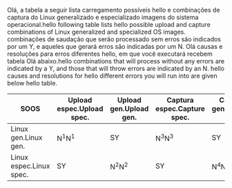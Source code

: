 <span data-ttu-id="ab179-101">Olá, a tabela a seguir lista carregamento possíveis hello e combinações de captura do Linux generalizado e especializado imagens do sistema operacional.</span><span class="sxs-lookup"><span data-stu-id="ab179-101">hello following table lists hello possible upload and capture combinations of Linux generalized and specialized OS images.</span></span> <span data-ttu-id="ab179-102">combinações de saudação que serão processado sem erros são indicados por um Y, e aqueles que gerará erros são indicadas por um N. Olá causas e resoluções para erros diferentes hello, em que você executará recebem tabela Olá abaixo.</span><span class="sxs-lookup"><span data-stu-id="ab179-102">hello combinations that will process without any errors are indicated by a Y, and those that will throw errors are indicated by an N. hello causes and resolutions for hello different errors you will run into are given below hello table.</span></span>

| <span data-ttu-id="ab179-103">SO</span><span class="sxs-lookup"><span data-stu-id="ab179-103">OS</span></span> | <span data-ttu-id="ab179-104">Upload espec.</span><span class="sxs-lookup"><span data-stu-id="ab179-104">Upload spec.</span></span> | <span data-ttu-id="ab179-105">Upload gen.</span><span class="sxs-lookup"><span data-stu-id="ab179-105">Upload gen.</span></span> | <span data-ttu-id="ab179-106">Captura espec.</span><span class="sxs-lookup"><span data-stu-id="ab179-106">Capture spec.</span></span> | <span data-ttu-id="ab179-107">Captura gen.</span><span class="sxs-lookup"><span data-stu-id="ab179-107">Capture gen.</span></span> |
| --- | --- | --- | --- | --- |
| <span data-ttu-id="ab179-108">Linux gen.</span><span class="sxs-lookup"><span data-stu-id="ab179-108">Linux gen.</span></span> |<span data-ttu-id="ab179-109">N<sup>1</sup></span><span class="sxs-lookup"><span data-stu-id="ab179-109">N<sup>1</sup></span></span> |<span data-ttu-id="ab179-110">S</span><span class="sxs-lookup"><span data-stu-id="ab179-110">Y</span></span> |<span data-ttu-id="ab179-111">N<sup>3</sup></span><span class="sxs-lookup"><span data-stu-id="ab179-111">N<sup>3</sup></span></span> |<span data-ttu-id="ab179-112">S</span><span class="sxs-lookup"><span data-stu-id="ab179-112">Y</span></span> |
| <span data-ttu-id="ab179-113">Linux espec.</span><span class="sxs-lookup"><span data-stu-id="ab179-113">Linux spec.</span></span> |<span data-ttu-id="ab179-114">S</span><span class="sxs-lookup"><span data-stu-id="ab179-114">Y</span></span> |<span data-ttu-id="ab179-115">N<sup>2</sup></span><span class="sxs-lookup"><span data-stu-id="ab179-115">N<sup>2</sup></span></span> |<span data-ttu-id="ab179-116">S</span><span class="sxs-lookup"><span data-stu-id="ab179-116">Y</span></span> |<span data-ttu-id="ab179-117">N<sup>4</sup></span><span class="sxs-lookup"><span data-stu-id="ab179-117">N<sup>4</sup></span></span> |

